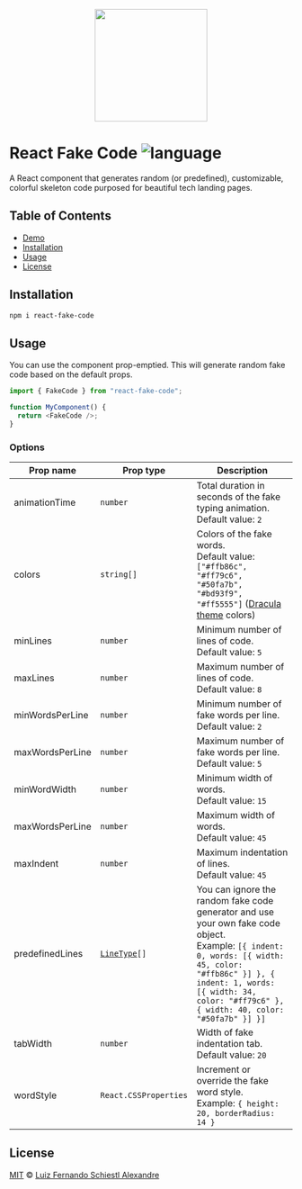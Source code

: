 <p align="center">
  <img 
    width="200"
    src="https://reactfakecode.devluiz.com/assets/logo.8fc3a994.png"
  >
</p>

#

# React Fake Code ![language](https://img.shields.io/badge/language-typescript-blue.svg)

A React component that generates random (or predefined), customizable, colorful skeleton code purposed for beautiful tech landing pages.

## Table of Contents

- <a href="https://reactfakecode.devluiz.com" target="_blank">Demo</a>
- [Installation](#installation)
- [Usage](#usage)
- [License](#license)

## Installation

```sh
npm i react-fake-code
```

## Usage

You can use the component prop-emptied. This will generate random fake code based on the default props.

```js
import { FakeCode } from "react-fake-code";

function MyComponent() {
  return <FakeCode />;
}
```

### Options

| Prop name       | Prop type                                        | Description                                                                                                                                                                                                                                          |
| --------------- | ------------------------------------------------ | ---------------------------------------------------------------------------------------------------------------------------------------------------------------------------------------------------------------------------------------------------- |
| animationTime   | `number`                                         | Total duration in seconds of the fake typing animation.<br />Default value: `2`                                                                                                                                                                      |
| colors          | `string[]`                                       | Colors of the fake words.<br />Default value: `["#ffb86c", "#ff79c6", "#50fa7b", "#bd93f9", "#ff5555"]` (<a href="https://draculatheme.com/contribute" target="_blank">Dracula theme</a> colors)                                                     |
| minLines        | `number`                                         | Minimum number of lines of code.<br />Default value: `5`                                                                                                                                                                                             |
| maxLines        | `number`                                         | Maximum number of lines of code.<br />Default value: `8`                                                                                                                                                                                             |
| minWordsPerLine | `number`                                         | Minimum number of fake words per line.<br />Default value: `2`                                                                                                                                                                                       |
| maxWordsPerLine | `number`                                         | Maximum number of fake words per line.<br />Default value: `5`                                                                                                                                                                                       |
| minWordWidth    | `number`                                         | Minimum width of words.<br />Default value: `15`                                                                                                                                                                                                     |
| maxWordsPerLine | `number`                                         | Maximum width of words.<br />Default value: `45`                                                                                                                                                                                                     |
| maxIndent       | `number`                                         | Maximum indentation of lines.<br />Default value: `45`                                                                                                                                                                                               |
| predefinedLines | [`LineType`](src/FakeCode/types/LineType.ts)`[]` | You can ignore the random fake code generator and use your own fake code object.<br />Example: `[{ indent: 0, words: [{ width: 45, color: "#ffb86c" }] }, { indent: 1, words: [{ width: 34, color: "#ff79c6" }, { width: 40, color: "#50fa7b" }] }]` |
| tabWidth        | `number`                                         | Width of fake indentation tab.<br />Default value: `20`                                                                                                                                                                                              |
| wordStyle       | `React.CSSProperties`                            | Increment or override the fake word style.<br />Example: `{ height: 20, borderRadius: 14 }`                                                                                                                                                          |

## License

[MIT](LICENSE) © [Luiz Fernando Schiestl Alexandre](https://github.com/luizschiestl/)
